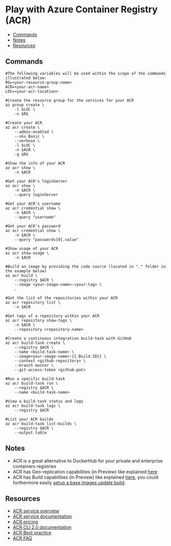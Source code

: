 # Play with Azure Container Registry (ACR)

- [Commands](#commands)
- [Notes](#notes)
- [Resources](#resources)

## Commands

```
#The following variables will be used within the scope of the commands illustrated below:
RG=<your-resource-group-name>
ACR=<your-acr-name>
LOC=<your-acr-location>

#Create the resource group for the services for your ACR
az group create \
    -l $LOC \
    -n $RG

#Create your ACR
az acr create \
    --admin-enabled \
    --sku Basic \
    --verbose \
    -l $LOC \
    -n $ACR \
    -g $RG

#Show the info of your ACR
az acr show \
    -n $ACR

#Get your ACR's loginServer
az acr show \
    -n $ACR \
    --query loginServer

#Get your ACR's username
az acr credential show \
    -n $ACR \
    --query "username"

#Get your ACR's password
az acr credential show \
    -n $ACR \
    --query "passwords[0].value"

#Show usage of your ACR
az acr show-usage \
    -n $ACR

#Build an image by providing the code source (located in "." folder in the example below)
az acr build \
    --registry $ACR \
    --image <your-image-name>:<your-tag> \
    .

#Get the list of the repositories within your ACR
az acr repository list \
    -n $ACR

#Get tags of a repository within your ACR
az acr repository show-tags \
    -n $ACR \
    --repository <repository-name>

#Create a continuous integration build-task with GitHub
az acr build-task create \
    --registry $ACR \
    --name <build-task-name> \
    --image<your-image-name>:{{.Build.ID}} \
    --context <github-repository> \
    --branch master \
    --git-access-token <github-pat>

#Run a specific build-task
az acr build-task run \
    --registry $ACR \
    --name <build-task-name>

#View a build-task status and logs
az acr build-task logs \
    --registry $ACR

#List your ACR builds
az acr build-task list-builds \
    --registry $ACR \
    --output table
```

## Notes

- ACR is a great alternative to DockerHub for your private and enterprise containers registries
- ACR has Geo-replication capabilities (in Preview) like explained [here](https://docs.microsoft.com/en-us/azure/container-registry/container-registry-geo-replication)
- ACR has Build capabilities (in Preview) like explained [here](https://docs.microsoft.com/en-us/azure/container-registry/container-registry-build-overview), you could furthermore easily [setup a base images update build](https://docs.microsoft.com/en-us/azure/container-registry/container-registry-tutorial-base-image-update).

## Resources

- [ACR service overview](https://azure.microsoft.com/services/container-registry/)
- [ACR service documentation](https://docs.microsoft.com/azure/container-registry/)
- [ACR pricing](https://azure.microsoft.com/pricing/details/container-registry/)
- [ACR CLI 2.0 documentation](https://docs.microsoft.com/cli/azure/acr)
- [ACR Best practice](https://docs.microsoft.com/en-us/azure/container-registry/container-registry-best-practices)
- [ACR FAQ](https://github.com/Azure/acr/blob/master/docs/FAQ.md)
